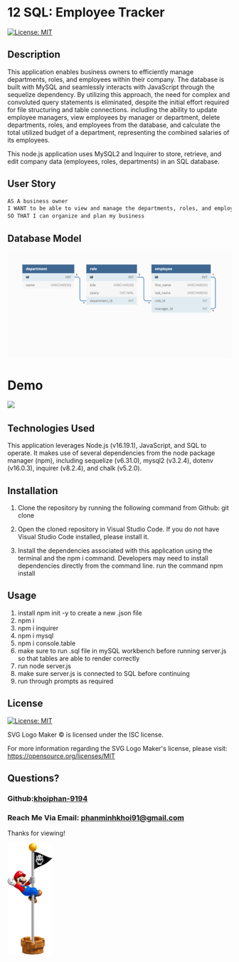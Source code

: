 # 12 SQL: Employee Tracker

[![License: MIT](https://img.shields.io/badge/License-MIT-yellow.svg)](https://opensource.org/licenses/MIT)

##  Description 
This application enables business owners to efficiently manage departments, roles, and employees within their company. The database is built with MySQL and seamlessly interacts with JavaScript through the sequelize dependency. By utilizing this approach, the need for complex and convoluted query statements is eliminated, despite the initial effort required for file structuring and table connections. including the ability to update employee managers, view employees by manager or department, delete departments, roles, and employees from the database, and calculate the total utilized budget of a department, representing the combined salaries of its employees.

This node.js application uses MySQL2 and Inquirer to store, retrieve, and edit company data (employees, roles, departments) in an SQL database. 

## User Story

```md
AS A business owner
I WANT to be able to view and manage the departments, roles, and employees in my company
SO THAT I can organize and plan my business
```

## Database Model 

![database model](./Assets/12-sql-homework-demo-01.png)

# Demo

<img src="/Assets/sql-demo2.gif"><br>

## Technologies Used

This application leverages Node.js (v16.19.1), JavaScript, and SQL to operate. It makes use of several dependencies from the node package manager (npm), including sequelize (v6.31.0), mysql2 (v3.2.4), dotenv (v16.0.3), inquirer (v8.2.4), and chalk (v5.2.0).

## Installation

1. Clone the repository by running the following command from Github: git clone 

2. Open the cloned repository in Visual Studio Code. If you do not have Visual Studio Code installed, please install it.

3. Install the dependencies associated with this application using the terminal and the npm i command. Developers may need to install dependencies directly from the command line.
 run the command npm install


## Usage
1. install npm init -y to create a new .json file
2. npm i
3. npm i inquirer
4. npm i mysql
5. npm i console.table
6. make sure to run .sql file in mySQL workbench before running server.js so that tables are able to render correctly
7. run node server.js
8. make sure server.js is connected to SQL before continuing
9. run through prompts as required 


## License
[![License: MIT](https://img.shields.io/badge/license-MIT-red)](https://opensource.org/licenses/MIT)

SVG Logo Maker © is licensed under the ISC license.  

For more information regarding the SVG Logo Maker's license, please visit: 
https://opensource.org/licenses/MIT

  
## Questions?
  
### Github:[khoiphan-9194](https://github.com/khoiphan-9194)
  
### Reach Me Via Email: phanminhkhoi91@gmail.com

Thanks for viewing!

<img src="https://raw.githubusercontent.com/its-jefe/image-hosting/main/goal-pole.png" width="20%">
